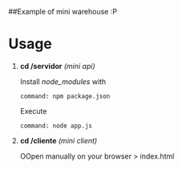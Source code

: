 ##Example of mini warehouse :P

# Usage

1.  **cd /servidor** _(mini api)_

    Install _node_modules_ with

    ```
    command: npm package.json
    ```

    Execute

    ```
    command: node app.js
    ```

2.  **cd /cliente** _(mini client)_

    OOpen manually on your browser > index.html
